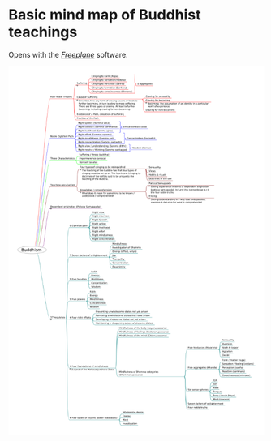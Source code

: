 # Basic mind map of Buddhist teachings

Opens with the *[Freeplane](https://docs.freeplane.org/)* software.

![Preview, maybe not the most recent version](buddhist-mindmap.png)
